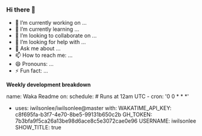 ### Hi there 👋
- 🔭 I’m currently working on ...
- 🌱 I’m currently learning ...
- 👯 I’m looking to collaborate on ...
- 🤔 I’m looking for help with ...
- 💬 Ask me about ...
- 📫 How to reach me: ...
- 😄 Pronouns: ...
- ⚡ Fun fact: ...

**Weekly development breakdown**
<!--START_SECTION:waka-->
name: Waka Readme
on:
  schedule:
    # Runs at 12am UTC
    - cron: '0 0 * * *'

- uses: iwilsonlee/iwilsonlee@master
        with:
          WAKATIME_API_KEY: c8f695fa-b3f7-4e70-8be5-99131b650c2b
          GH_TOKEN: 7b3bfa9f5ca26a13be98d6ace8c5e3072cae0e96
          USERNAME: iwilsonlee
          SHOW_TITLE: true
<!--END_SECTION:waka-->

